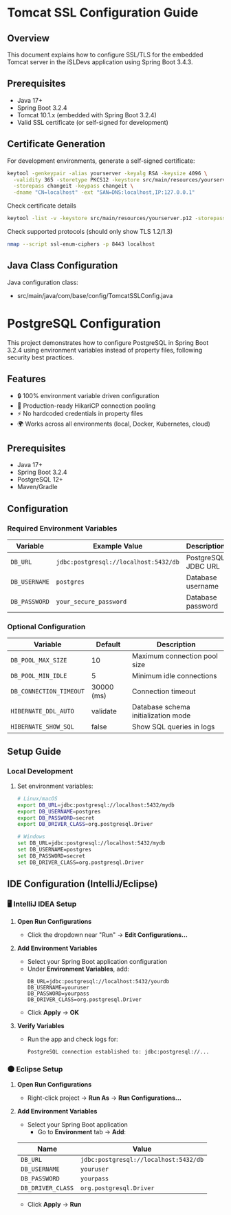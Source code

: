 # Tomcat SSL Configuration Guide

## Overview
This document explains how to configure SSL/TLS for the embedded Tomcat server in the iSLDevs application using Spring Boot 3.4.3.

## Prerequisites
- Java 17+
- Spring Boot 3.2.4
- Tomcat 10.1.x (embedded with Spring Boot 3.2.4)
- Valid SSL certificate (or self-signed for development)

## Certificate Generation
For development environments, generate a self-signed certificate:

```bash
keytool -genkeypair -alias yourserver -keyalg RSA -keysize 4096 \
  -validity 365 -storetype PKCS12 -keystore src/main/resources/yourserver.p12 \
  -storepass changeit -keypass changeit \
  -dname "CN=localhost" -ext "SAN=DNS:localhost,IP:127.0.0.1"
```
Check certificate details
```bash
keytool -list -v -keystore src/main/resources/yourserver.p12 -storepass changeit
```

Check supported protocols (should only show TLS 1.2/1.3)
```bash
nmap --script ssl-enum-ciphers -p 8443 localhost
```

## Java Class Configuration
Java configuration class:
- src/main/java/com/base/config/TomcatSSLConfig.java

# PostgreSQL Configuration

This project demonstrates how to configure PostgreSQL in Spring Boot 3.2.4 using environment variables instead of property files, following security best practices.

## Features

- 🔒 100% environment variable driven configuration
- 🚀 Production-ready HikariCP connection pooling
- ⚡ No hardcoded credentials in property files
- 🌍 Works across all environments (local, Docker, Kubernetes, cloud)

## Prerequisites

- Java 17+
- Spring Boot 3.2.4
- PostgreSQL 12+
- Maven/Gradle

## Configuration

### Required Environment Variables

| Variable        | Example Value                         | Description                |
|-----------------|---------------------------------------|----------------------------|
| `DB_URL`        | `jdbc:postgresql://localhost:5432/db` | PostgreSQL JDBC URL        |
| `DB_USERNAME`   | `postgres`                            | Database username          |
| `DB_PASSWORD`   | `your_secure_password`                | Database password          |

### Optional Configuration

| Variable               | Default   | Description                          |
|------------------------|-----------|--------------------------------------|
| `DB_POOL_MAX_SIZE`     | 10        | Maximum connection pool size         |
| `DB_POOL_MIN_IDLE`     | 5         | Minimum idle connections             |
| `DB_CONNECTION_TIMEOUT`| 30000 (ms)| Connection timeout                   |
| `HIBERNATE_DDL_AUTO`   | validate  | Database schema initialization mode  |
| `HIBERNATE_SHOW_SQL`   | false     | Show SQL queries in logs             |

## Setup Guide

### Local Development

1. Set environment variables:
   ```bash
   # Linux/macOS
   export DB_URL=jdbc:postgresql://localhost:5432/mydb
   export DB_USERNAME=postgres
   export DB_PASSWORD=secret
   export DB_DRIVER_CLASS=org.postgresql.Driver

   # Windows
   set DB_URL=jdbc:postgresql://localhost:5432/mydb
   set DB_USERNAME=postgres
   set DB_PASSWORD=secret
   set DB_DRIVER_CLASS=org.postgresql.Driver

## IDE Configuration (IntelliJ/Eclipse)

### 🖥️ IntelliJ IDEA Setup
1. **Open Run Configurations**
   - Click the dropdown near "Run" → **Edit Configurations...**

2. **Add Environment Variables**
   - Select your Spring Boot application configuration
   - Under **Environment Variables**, add:
     ```
     DB_URL=jdbc:postgresql://localhost:5432/yourdb
     DB_USERNAME=youruser
     DB_PASSWORD=yourpass
     DB_DRIVER_CLASS=org.postgresql.Driver
     ```
   - Click **Apply** → **OK**

3. **Verify Variables**
   - Run the app and check logs for:
     ```
     PostgreSQL connection established to: jdbc:postgresql://...
     ```

### 🌑 Eclipse Setup
1. **Open Run Configurations**
   - Right-click project → **Run As** → **Run Configurations...**

2. **Add Environment Variables**
   - Select your Spring Boot application
     - Go to **Environment** tab → **Add**:

   | Name              | Value                                 |
   |-------------------|---------------------------------------|
   | `DB_URL`          | `jdbc:postgresql://localhost:5432/db` |
   | `DB_USERNAME`     | `youruser`                            |
   | `DB_PASSWORD`     | `yourpass`                            | 
   | `DB_DRIVER_CLASS` | `org.postgresql.Driver`               | 

   - Click **Apply** → **Run**